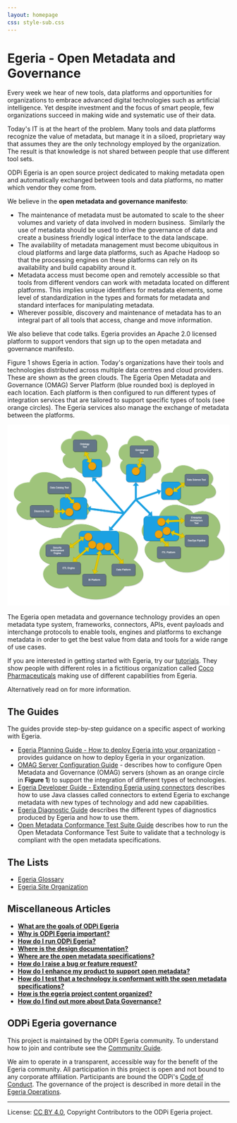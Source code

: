 ```yaml
---
layout: homepage
css: style-sub.css
---
```

<!-- SPDX-License-Identifier: CC-BY-4.0 -->
<!-- Copyright Contributors to the ODPi Egeria project. -->

# Egeria - Open Metadata and Governance

Every week we hear of new tools, data platforms and opportunities for organizations to embrace advanced
digital technologies such as artificial intelligence.
Yet despite investment and the focus of smart people,
few organizations succeed in making wide and systematic use of their data.

Today's IT is at the heart of the problem.
Many tools and data platforms recognize the value of metadata,
but manage it in a siloed, proprietary way that assumes
they are the only technology employed by the organization.
The result is that knowledge is not shared between people that use different tool sets.

ODPi Egeria is an open source project dedicated to making metadata open and automatically exchanged between tools
and data platforms, no matter which vendor they come from.

We believe in the **open metadata and governance manifesto**:

 * The maintenance of metadata must be automated to scale to the sheer volumes and variety of data involved in modern business.  Similarly the use of metadata should be used to drive the governance of data and create a business friendly logical interface to the data landscape.
 * The availability of metadata management must become ubiquitous in cloud platforms and large data platforms, such as Apache Hadoop so that the processing engines on these platforms can rely on its availability and build capability around it.
 * Metadata access must become open and remotely accessible so that tools from different vendors can work with metadata located on different platforms.  This implies unique identifiers for metadata elements, some level of standardization in the types and formats for metadata and standard interfaces for manipulating metadata.
 * Wherever possible, discovery and maintenance of metadata has to an integral part of all tools that access, change and move information.

We also believe that code talks. 
Egeria provides an Apache 2.0 licensed platform to support vendors that sign up to the open metadata and governance
manifesto.

Figure 1 shows Egeria in action.   Today's organizations have their tools and technologies distributed across
multiple data centres and cloud providers.  These are shown as the green
clouds.  The Egeria Open Metadata and Governance (OMAG) Server Platform (blue rounded box) is deployed in
each location.   Each platform is then configured to run different
types of integration services that are tailored to support specific types
of tools (see orange circles).  The Egeria services also manage the exchange of
metadata between the platforms.

![Figure 1](open-metadata-publication/website/images/egeria-distributed-operation.png)

The Egeria open metadata and governance technology provides an open metadata
type system, frameworks, connectors, APIs, event payloads and interchange protocols to enable tools,
engines and platforms to exchange metadata in order to get the best
value from data and tools for a wide range of use cases. 

If you are interested in getting started with Egeria, try our [tutorials](open-metadata-resources/open-metadata-tutorials).
They show people with different roles in a fictitious organization called
[Coco Pharmaceuticals](https://opengovernance.odpi.org/coco-pharmaceuticals/) making use of different capabilities
from Egeria.

Alternatively read on for more information.

## The Guides

The guides provide step-by-step guidance on a specific aspect of working with Egeria.

* [Egeria Planning Guide - How to deploy Egeria into your organization](open-metadata-publication/website/planning-guide) - provides
guidance on how to deploy Egeria in your organization.
* [OMAG Server Configuration Guide](open-metadata-implementation/admin-services/docs/user) - describes how to
configure Open Metadata and Governance (OMAG) servers (shown as an orange circle in **Figure 1**)
to support the integration of different types of technologies.
* [Egeria Developer Guide - Extending Egeria using connectors](open-metadata-publication/website/developer-guide)
describes how to use Java classes called connectors to extend Egeria to exchange metadata with
new types of technology and add new capabilities.
* [Egeria Diagnostic Guide](open-metadata-publication/website/diagnostic-guide)
describes the different types of diagnostics produced by Egeria and how to use them.
* [Open Metadata Conformance Test Suite Guide](open-metadata-conformance-suite) describes
how to run the Open Metadata Conformance Test Suite to validate that a technology is
compliant with the open metadata specifications.

## The Lists

* [Egeria Glossary](open-metadata-publication/website/open-metadata-glossary.md)
* [Egeria Site Organization](Content-Organization.md)

## Miscellaneous Articles

* **[What are the goals of ODPi Egeria](open-metadata-publication/website)**
* **[Why is ODPI Egeria important?](https://zenodo.org/record/556504)**
* **[How do I run ODPi Egeria?](open-metadata-resources/open-metadata-tutorials)**
* **[Where is the design documentation?](open-metadata-implementation)**
* **[Where are the open metadata specifications?](open-metadata-publication/website/open-metadata-specifications)**
* **[How do I raise a bug or feature request?](https://github.com/odpi/egeria/issues)**
* **[How do I enhance my product to support open metadata?](open-metadata-publication/website/open-metadata-integration-patterns)**
* **[How do I test that a technology is conformant with the open metadata specifications?](open-metadata-conformance-suite)**
* **[How is the egeria project content organized?](Content-Organization.md)**
* **[How do I find out more about Data Governance?](https://odpi.github.io/data-governance/)**


## ODPi Egeria governance

This project is maintained by the ODPI Egeria community.
To understand how to join and contribute see the
[Community Guide](Community-Guide.md).

We aim to operate in a transparent, accessible way for the benefit
of the Egeria community.
All participation in this project is open and not
bound to any corporate affiliation.
Participants are bound the ODPi's [Code of Conduct](https://github.com/odpi/specs/wiki/ODPi-Code-of-Conduct).
The governance of the project is described in more detail in the
[Egeria Operations](Egeria-Operations.md).



----
License: [CC BY 4.0](https://creativecommons.org/licenses/by/4.0/),
Copyright Contributors to the ODPi Egeria project.
